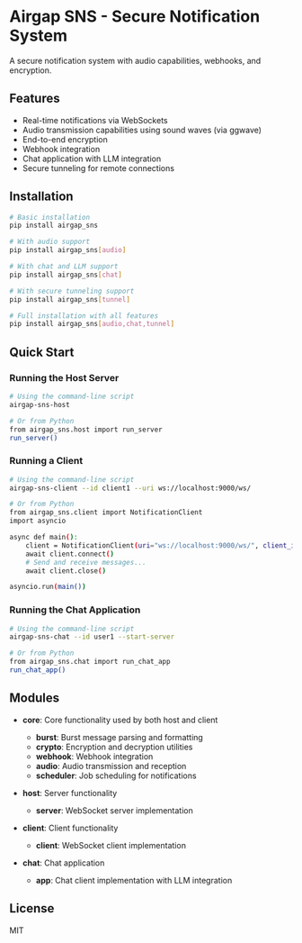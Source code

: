# Airgap SNS - Secure Notification System

A secure notification system with audio capabilities, webhooks, and encryption.

## Features

- Real-time notifications via WebSockets
- Audio transmission capabilities using sound waves (via ggwave)
- End-to-end encryption
- Webhook integration
- Chat application with LLM integration
- Secure tunneling for remote connections

## Installation

```bash
# Basic installation
pip install airgap_sns

# With audio support
pip install airgap_sns[audio]

# With chat and LLM support
pip install airgap_sns[chat]

# With secure tunneling support
pip install airgap_sns[tunnel]

# Full installation with all features
pip install airgap_sns[audio,chat,tunnel]
```

## Quick Start

### Running the Host Server

```bash
# Using the command-line script
airgap-sns-host

# Or from Python
from airgap_sns.host import run_server
run_server()
```

### Running a Client

```bash
# Using the command-line script
airgap-sns-client --id client1 --uri ws://localhost:9000/ws/

# Or from Python
from airgap_sns.client import NotificationClient
import asyncio

async def main():
    client = NotificationClient(uri="ws://localhost:9000/ws/", client_id="client1")
    await client.connect()
    # Send and receive messages...
    await client.close()

asyncio.run(main())
```

### Running the Chat Application

```bash
# Using the command-line script
airgap-sns-chat --id user1 --start-server

# Or from Python
from airgap_sns.chat import run_chat_app
run_chat_app()
```

## Modules

- **core**: Core functionality used by both host and client
  - **burst**: Burst message parsing and formatting
  - **crypto**: Encryption and decryption utilities
  - **webhook**: Webhook integration
  - **audio**: Audio transmission and reception
  - **scheduler**: Job scheduling for notifications

- **host**: Server functionality
  - **server**: WebSocket server implementation

- **client**: Client functionality
  - **client**: WebSocket client implementation

- **chat**: Chat application
  - **app**: Chat client implementation with LLM integration

## License

MIT
